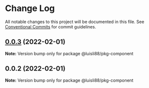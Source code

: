 # Change Log

All notable changes to this project will be documented in this file.
See [Conventional Commits](https://conventionalcommits.org) for commit guidelines.

## [0.0.3](https://github.com/luisli88/test-nx-lerna/compare/@luisli88/pkg-component@0.0.2...@luisli88/pkg-component@0.0.3) (2022-02-01)

**Note:** Version bump only for package @luisli88/pkg-component





## 0.0.2 (2022-02-01)

**Note:** Version bump only for package @luisli88/pkg-component
